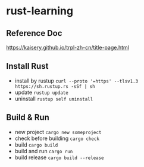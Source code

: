 # rust-learning

## Reference Doc
https://kaisery.github.io/trpl-zh-cn/title-page.html

## Install Rust
- install by rustup
`curl --proto '=https' --tlsv1.3 https://sh.rustup.rs -sSf | sh`
- update
`rustup update`
- uninstall
`rustup self uninstall`

## Build & Run
- new project
`cargo new someproject`
- check before building
`cargo check`
- build
`cargo build`
- build and run
`cargo run`
- build release
`cargo build --release`